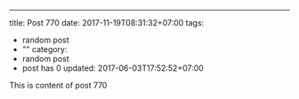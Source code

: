 ---
title: Post 770
date: 2017-11-19T08:31:32+07:00
tags:
  - random post
  - ""
category:
  - random post
  - post has 0
updated: 2017-06-03T17:52:52+07:00

This is content of post 770